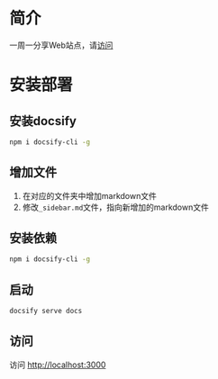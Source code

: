 # 简介

一周一分享Web站点，请[访问](https://villa-team.github.io/weekly-tips)


# 安装部署

## 安装docsify

```bash
npm i docsify-cli -g
```

##


## 增加文件

1. 在对应的文件夹中增加markdown文件
2. 修改`_sidebar.md`文件，指向新增加的markdown文件


## 安装依赖

```bash
npm i docsify-cli -g
```

## 启动

```bash
docsify serve docs
```

## 访问

访问 [http://localhost:3000](http://localhost:3000)